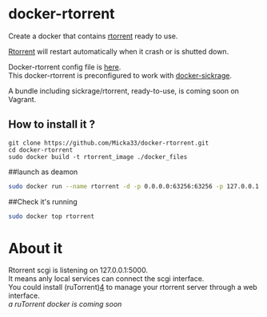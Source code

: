 docker-rtorrent
===============

Create a docker that contains [rtorrent][1] ready to use.  


[Rtorrent][1] will restart automatically when it crash or is shutted down.  


Docker-rtorrent config file is [here][2].  
This docker-rtorrent is preconfigured to work with [docker-sickrage][3].  

A bundle including sickrage/rtorrent, ready-to-use, is coming soon on Vagrant.  


## How to install it ?

```
git clone https://github.com/Micka33/docker-rtorrent.git
cd docker-rtorrent
sudo docker build -t rtorrent_image ./docker_files
```

##launch as deamon

```bash
sudo docker run --name rtorrent -d -p 0.0.0.0:63256:63256 -p 127.0.0.1:5000:5000 -v `pwd`/mounted:/root/mounted rtorrent_image
```

##Check it's running

```bash
sudo docker top rtorrent
```

# About it

Rtorrent scgi is listening on 127.0.0.1:5000.  
It means anly local services can connect the scgi interface.  
You could install (ruTorrent)[4] to manage your rtorrent server through a web interface.  
*a ruTorrent docker is coming soon*


[4]:  http://doc.ubuntu-fr.org/rutorrent
[3]:  https://github.com/Micka33/docker-sickrage
[2]:  https://github.com/Micka33/docker-rtorrent/blob/master/docker_files/.rtorrent.rc
[1]:  https://github.com/rakshasa/rtorrent/wiki
